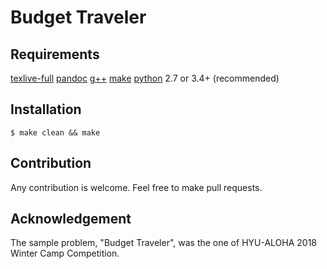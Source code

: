 # Budget Traveler
## Requirements
[texlive-full](https://www.tug.org/texlive/)
[pandoc](https://pandoc.org/)
[g++](https://gcc.gnu.org/)
[make](https://www.gnu.org/software/make/)
[python](https://www.python.org/) 2.7 or 3.4+ (recommended)


## Installation
```
$ make clean && make
```

## Contribution
Any contribution is welcome. Feel free to make pull requests.

## Acknowledgement
The sample problem, "Budget Traveler", was the one of HYU-ALOHA 2018 Winter Camp Competition.
